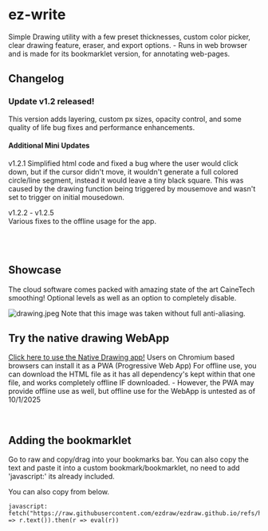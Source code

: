 # ez-write
Simple Drawing utility with a few preset thicknesses, custom color picker, clear drawing feature, eraser, and export options. - Runs in web browser and is made for its bookmarklet version, for annotating web-pages.
<br>
## Changelog
### Update v1.2 released!
This version adds layering, custom px sizes, opacity control, and some quality of life bug fixes and performance enhancements.
#### Additional Mini Updates
v1.2.1 Simplified html code and fixed a bug where the user would click down, but if the cursor didn't move, it wouldn't generate a full colored circle/line segment, instead it would leave a tiny black square. This was caused by the drawing function being triggered by mousemove and wasn't set to trigger on initial mousedown.

v1.2.2 - v1.2.5 <br>
Various fixes to the offline usage for the app.


<br>
<br>
 
 ## Showcase

The cloud software comes packed with amazing state of the art CaineTech smoothing! Optional levels as well as an option to completely disable.

![drawing.jpeg](https://ezdraw.github.io/drawing.jpeg/)
Note that this image was taken without full anti-aliasing.

## Try the native drawing WebApp
[Click here to use the Native Drawing app!](https://ezdraw.github.io/draw)
Users on Chromium based browsers can install it as a PWA (Progressive Web App)
For offline use, you can download the HTML file as it has all dependency's kept within that one file, and works completely offline IF downloaded. - However, the PWA may provide offline use as well, but offline use for the WebApp is untested as of 10/1/2025

 <br>
 

## Adding the bookmarklet


Go to raw and copy/drag into your bookmarks bar. You can also copy the text and paste it into a custom bookmark/bookmarklet, no need to add 'javascript:' its already included.

You can also copy from below.

```
javascript: fetch("https://raw.githubusercontent.com/ezdraw/ezdraw.github.io/refs/heads/main/bookmarklet.js").then(r => r.text()).then(r => eval(r))
```

